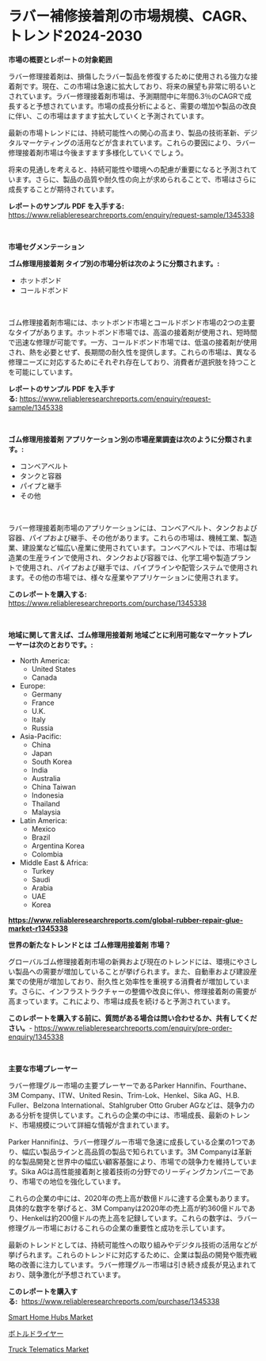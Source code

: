 <p><h1>ラバー補修接着剤の市場規模、CAGR、トレンド2024-2030</h1></p><p><strong>市場の概要とレポートの対象範囲</strong></p>
<p><p>ラバー修理接着剤は、損傷したラバー製品を修復するために使用される強力な接着剤です。現在、この市場は急速に拡大しており、将来の展望も非常に明るいとされています。ラバー修理接着剤市場は、予測期間中に年間6.3％のCAGRで成長すると予想されています。市場の成長分析によると、需要の増加や製品の改良に伴い、この市場はますます拡大していくと予測されています。</p><p>最新の市場トレンドには、持続可能性への関心の高まり、製品の技術革新、デジタルマーケティングの活用などが含まれています。これらの要因により、ラバー修理接着剤市場は今後ますます多様化していくでしょう。</p><p>将来の見通しを考えると、持続可能性や環境への配慮が重要になると予測されています。さらに、製品の品質や耐久性の向上が求められることで、市場はさらに成長することが期待されています。</p></p>
<p><strong>レポートのサンプル PDF を入手する:</strong> <a href="https://www.reliableresearchreports.com/enquiry/request-sample/1345338">https://www.reliableresearchreports.com/enquiry/request-sample/1345338</a></p>
<p>&nbsp;</p>
<p><strong>市場セグメンテーション</strong></p>
<p><strong>ゴム修理用接着剤 タイプ別の市場分析は次のように分類されます。:</strong></p>
<p><ul><li>ホットボンド</li><li>コールドボンド</li></ul></p>
<p>&nbsp;</p>
<p><p>ゴム修理接着剤市場には、ホットボンド市場とコールドボンド市場の2つの主要なタイプがあります。ホットボンド市場では、高温の接着剤が使用され、短時間で迅速な修理が可能です。一方、コールドボンド市場では、低温の接着剤が使用され、熱を必要とせず、長期間の耐久性を提供します。これらの市場は、異なる修理ニーズに対応するためにそれぞれ存在しており、消費者が選択肢を持つことを可能にしています。</p></p>
<p><strong>レポートのサンプル PDF を入手する:</strong>&nbsp;<a href="https://www.reliableresearchreports.com/enquiry/request-sample/1345338">https://www.reliableresearchreports.com/enquiry/request-sample/1345338</a></p>
<p>&nbsp;</p>
<p><strong> ゴム修理用接着剤 アプリケーション別の市場産業調査は次のように分類されます。:</strong></p>
<p><ul><li>コンベアベルト</li><li>タンクと容器</li><li>パイプと継手</li><li>その他</li></ul></p>
<p>&nbsp;</p>
<p><p>ラバー修理接着剤市場のアプリケーションには、コンベアベルト、タンクおよび容器、パイプおよび継手、その他があります。これらの市場は、機械工業、製造業、建設業など幅広い産業に使用されています。コンベアベルトでは、市場は製造業の生産ラインで使用され、タンクおよび容器では、化学工場や製造プラントで使用され、パイプおよび継手では、パイプラインや配管システムで使用されます。その他の市場では、様々な産業やアプリケーションに使用されます。</p></p>
<p><strong>このレポートを購入する:</strong>&nbsp; <a href="https://www.reliableresearchreports.com/purchase/1345338">https://www.reliableresearchreports.com/purchase/1345338</a></p>
<p>&nbsp;</p>
<p><strong>地域に関して言えば、ゴム修理用接着剤 地域ごとに利用可能なマーケットプレーヤーは次のとおりです。:</strong></p>
<p><ul>
    <li>
        North America:
        <ul>
            <li>United States</li>
            <li>Canada</li>
        </ul>
    </li>
    <li>
        Europe:
        <ul>
            <li>Germany</li>
            <li>France</li>
            <li>U.K.</li>
            <li>Italy</li>
            <li>Russia</li>
        </ul>
    </li>
    <li>
        Asia-Pacific:
        <ul>
            <li>China</li>
            <li>Japan</li>
            <li>South Korea</li>
            <li>India</li>
            <li>Australia</li>
            <li>China Taiwan</li>
            <li>Indonesia</li>
            <li>Thailand</li>
            <li>Malaysia</li>
        </ul>
    </li>
    <li>
        Latin America:
        <ul>
            <li>Mexico</li>
            <li>Brazil</li>
            <li>Argentina Korea</li>
            <li>Colombia</li>
        </ul>
    </li>
    <li>
        Middle East & Africa:
        <ul>
            <li>Turkey</li>
            <li>Saudi</li>
            <li>Arabia</li>
            <li>UAE</li>
            <li>Korea</li>
        </ul>
    </li>
    </ul></p>
<p><strong><a href="https://www.reliableresearchreports.com/global-rubber-repair-glue-market-r1345338">https://www.reliableresearchreports.com/global-rubber-repair-glue-market-r1345338</a></strong>&nbsp;</p>
<p><strong>世界の新たなトレンドとは ゴム修理用接着剤 市場？</strong></p>
<p><p>グローバルゴム修理接着剤市場の新興および現在のトレンドには、環境にやさしい製品への需要が増加していることが挙げられます。また、自動車および建設産業での使用が増加しており、耐久性と効率性を重視する消費者が増加しています。さらに、インフラストラクチャーの整備や改良に伴い、修理接着剤の需要が高まっています。これにより、市場は成長を続けると予測されています。</p></p>
<p><strong>このレポートを購入する前に、質問がある場合は問い合わせるか、共有してください。</strong>- <a href="https://www.reliableresearchreports.com/enquiry/pre-order-enquiry/1345338">https://www.reliableresearchreports.com/enquiry/pre-order-enquiry/1345338</a></p>
<p>&nbsp;</p>
<p><strong>主要な市場プレーヤー</strong></p>
<p><p>ラバー修理グルー市場の主要プレーヤーであるParker Hannifin、Fourthane、3M Company、ITW、United Resin、Trim-Lok、Henkel、Sika AG、H.B. Fuller、Belzona International、Stahlgruber Otto Gruber AGなどは、競争力のある分析を提供しています。これらの企業の中には、市場成長、最新のトレンド、市場規模について詳細な情報が含まれています。</p><p>Parker Hannifinは、ラバー修理グルー市場で急速に成長している企業の1つであり、幅広い製品ラインと高品質の製品で知られています。3M Companyは革新的な製品開発と世界中の幅広い顧客基盤により、市場での競争力を維持しています。Sika AGは高性能接着剤と接着技術の分野でのリーディングカンパニーであり、市場での地位を強化しています。</p><p>これらの企業の中には、2020年の売上高が数億ドルに達する企業もあります。具体的な数字を挙げると、3M Companyは2020年の売上高が約360億ドルであり、Henkelは約200億ドルの売上高を記録しています。これらの数字は、ラバー修理グルー市場におけるこれらの企業の重要性と成功を示しています。</p><p>最新のトレンドとしては、持続可能性への取り組みやデジタル技術の活用などが挙げられます。これらのトレンドに対応するために、企業は製品の開発や販売戦略の改善に注力しています。ラバー修理グルー市場は引き続き成長が見込まれており、競争激化が予想されています。</p></p>
<p><strong>このレポートを購入する:</strong>&nbsp;&nbsp;<a href="https://www.reliableresearchreports.com/purchase/1345338">https://www.reliableresearchreports.com/purchase/1345338</a></p>
<p><p><a href="https://github.com/singletonthaxterkelliehr2df/Market-Research-Report-List-1/blob/main/smart-home-hubs-market.md">Smart Home Hubs Market</a></p><p><a href="https://github.com/CloydAbbott2023/Market-Research-Report-List-1/blob/main/813659020215.md">ボトルドライヤー</a></p><p><a href="https://github.com/kufem1/Market-Research-Report-List-2/blob/main/truck-telematics-market.md">Truck Telematics Market</a></p></p>